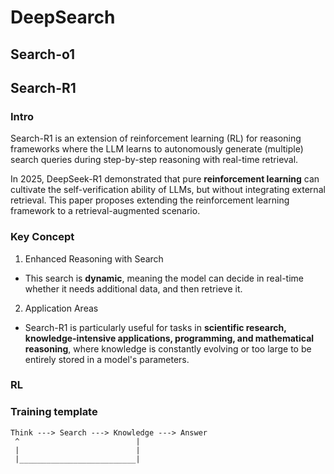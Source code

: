 # DeepSearch
## Search-o1

## Search-R1
### Intro
Search-R1 is an extension of reinforcement learning (RL) for reasoning frameworks where the LLM learns to autonomously generate (multiple) search queries during step-by-step reasoning with real-time retrieval.

In 2025, DeepSeek-R1 demonstrated that pure **reinforcement learning** can cultivate the self-verification ability of LLMs, but without integrating external retrieval. This paper proposes extending the reinforcement learning framework to a retrieval-augmented scenario.

### Key Concept
1. Enhanced Reasoning with Search
- This search is **dynamic**, meaning the model can decide in real-time whether it needs additional data, and then retrieve it.
2. Application Areas
- Search-R1 is particularly useful for tasks in **scientific research, knowledge-intensive applications, programming, and mathematical reasoning**, where knowledge is constantly evolving or too large to be entirely stored in a model's parameters.

### RL

### Training template
```
Think ---> Search ---> Knowledge ---> Answer
 ^                          |
 |                          |
 |__________________________|
```